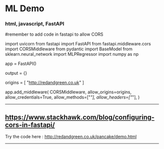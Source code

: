 # ML Demo

### html, javascript, FastAPI

#remember to add code in fastapi to allow CORS

import uvicorn
from fastapi import FastAPI
from fastapi.middleware.cors import CORSMiddleware
from pydantic import BaseModel
from sklearn.neural_network import MLPRegressor
import numpy as np

app = FastAPI()

output = {}

origins = [
"http://redandgreen.co.uk"
]

app.add_middleware(
CORSMiddleware,
allow_origins=origins,
allow_credentials=True,
allow_methods=["*"],
allow_headers=["*"],
)

---

https://www.stackhawk.com/blog/configuring-cors-in-fastapi/
-----------------------------------------------------------

Try the code here : http://redandgreen.co.uk/pancake/demo.html

---
